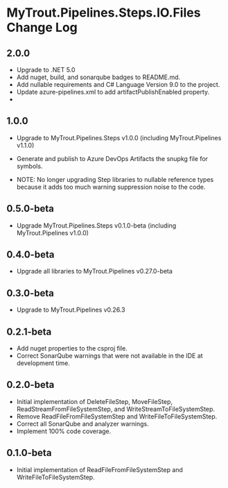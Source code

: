 # MyTrout.Pipelines.Steps.IO.Files Change Log

## 2.0.0
- Upgrade to .NET 5.0
- Add nuget, build, and sonarqube badges to README.md.
- Add nullable requirements and C# Language Version 9.0 to the project.
- Update azure-pipelines.xml to add artifactPublishEnabled property.
- 

## 1.0.0
- Upgrade to MyTrout.Pipelines.Steps v1.0.0 (including MyTrout.Pipelines v1.1.0)
- Generate and publish to Azure DevOps Artifacts the snupkg file for symbols.

- NOTE: No longer upgrading Step libraries to nullable reference types because it adds too much warning suppression noise to the code.

## 0.5.0-beta
- Upgrade MyTrout.Pipelines.Steps v0.1.0-beta (including MyTrout.Pipelines v1.0.0)

## 0.4.0-beta
- Upgrade all libraries to MyTrout.Pipelines v0.27.0-beta

## 0.3.0-beta
- Upgrade to MyTrout.Pipelines v0.26.3

## 0.2.1-beta
- Add nuget properties to the csproj file.
- Correct SonarQube warnings that were not available in the IDE at development time.

## 0.2.0-beta
- Initial implementation of DeleteFileStep, MoveFileStep, ReadStreamFromFileSystemStep, and WriteStreamToFileSystemStep.
- Remove ReadFileFromFileSystemStep and WriteFileToFileSystemStep.
- Correct all SonarQube and analyzer warnings.
- Implement 100% code coverage.

## 0.1.0-beta
- Initial implementation of ReadFileFromFileSystemStep and WriteFileToFileSystemStep.